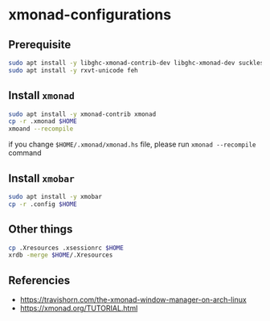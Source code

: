 # xmonad-configurations

## Prerequisite

```sh
sudo apt install -y libghc-xmonad-contrib-dev libghc-xmonad-dev suckless-tools
sudo apt install -y rxvt-unicode feh
```

## Install `xmonad`

```sh
sudo apt install -y xmonad-contrib xmonad
cp -r .xmonad $HOME
xmoand --recompile
```

if you change `$HOME/.xmonad/xmonad.hs` file,
please run `xmonad --recompile` command

## Install `xmobar`

```sh
sudo apt install -y xmobar
cp -r .config $HOME
```

## Other things

```sh
cp .Xresources .xsessionrc $HOME
xrdb -merge $HOME/.Xresources
```
## Referencies

- https://travishorn.com/the-xmonad-window-manager-on-arch-linux
- https://xmonad.org/TUTORIAL.html
